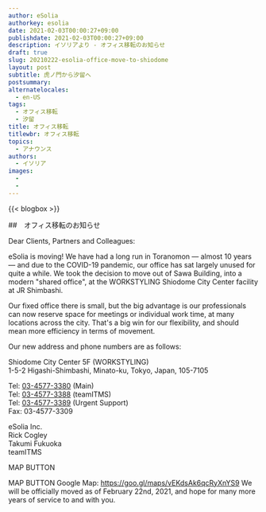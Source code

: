 ```yaml
---
author: eSolia
authorkey: esolia
date: 2021-02-03T00:00:27+09:00
publishdate: 2021-02-03T00:00:27+09:00
description: イソリアより - オフィス移転のお知らせ
draft: true
slug: 20210222-esolia-office-move-to-shiodome
layout: post
subtitle: 虎ノ門から汐留へ
postsummary: 
alternatelocales:
  - en-US
tags:
  - オフィス移転
  - 汐留
title: オフィス移転
titlewbr: オフィス移転
topics:
  - アナウンス
authors:
  - イソリア
images:
  - 
  - 
---
```


{{< blogbox >}}

##　オフィス移転のお知らせ
  
Dear Clients, Partners and Colleagues:  
  
eSolia is moving! We have had a long run in Toranomon — almost 10 years — and due to the COVID-19 pandemic, our office has sat largely unused for quite a while. We took the decision to move out of Sawa Building, into a modern "shared office", at the WORKSTYLING Shiodome City Center facility at JR Shimbashi.  

Our fixed office there is small, but the big advantage is our professionals can now reserve space for meetings or individual work time, at many locations across the city. That's a big win for our flexibility, and should mean more efficiency in terms of movement.  

Our new address and phone numbers are as follows:  

Shiodome City Center 5F (WORKSTYLING)  
1-5-2 Higashi-Shimbashi, Minato-ku, Tokyo, Japan, 105-7105  


Tel: <a href="tel:+813-4577-3380">03-4577-3380</a> (Main)  
Tel: <a href="tel:+813-4577-3388">03-4577-3388</a> (teamITMS)  
Tel: <a href="tel:+813-4577-3389">03-4577-3389</a> (Urgent Support)  
Fax: 03-4577-3309  

eSolia Inc.  
Rick Cogley  
Takumi Fukuoka  
teamITMS  
  
MAP BUTTON
  
MAP BUTTON
Google Map: https://goo.gl/maps/vEKdsAk6qcRyXnYS9
We will be officially moved as of February 22nd, 2021, and hope for many more years of service to and with you.


  
